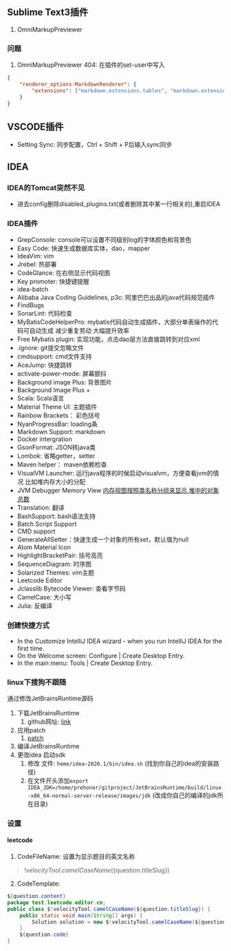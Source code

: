 ## Sublime Text3插件

1. OmniMarkupPreviewer

### 问题

1. OmniMarkupPreviewer 404: 在插件的set-user中写入
```json
{
    "renderer_options-MarkdownRenderer": {
        "extensions": ["markdown.extensions.tables", "markdown.extensions.fenced_code", "markdown.extensions.codehilite"]
    }
}
```


## VSCODE插件

- Setting Sync: 同步配置，Ctrl + Shift + P后输入sync同步

## IDEA

### IDEA的Tomcat突然不见

- 进去config删除disabled_plugins.txt(或者删除其中某一行相关的),重启IDEA

### IDEA插件

- GrepConsole: console可以设置不同级别log的字体颜色和背景色
- Easy Code: 快速生成数据库实体，dao，mapper
- IdeaVim: vim
- Jrebel: 热部署
- CodeGlance: 在右侧显示代码视图
- Key promoter: 快捷键提醒
- idea-batch
- Alibaba Java Coding Guidelines, p3c: 阿里巴巴出品的java代码规范插件
- FindBugs
- SonarLint: 代码检查
- MyBatisCodeHelperPro: mybatis代码自动生成插件，大部分单表操作的代码可自动生成 减少重复劳动 大幅提升效率
- Free Mybatis plugin: 实现功能，点击dao层方法直接跳转到对应xml
- .ignore: git提交忽略文件
- cmdsupport: cmd文件支持
- AceJump: 快捷跳转
- activate-power-mode: 屏幕颤抖
- Background image Plus: 背景图片
- Background Image Plus +
- Scala: Scala语言
- Material Theme UI: 主题插件
- Rainbow Brackets： 彩色括号
- NyanProgressBar: loading条
- Markdown Support: markdown
- Docker intergration
- GsonFormat: JSON转java类
- Lombok: 省略getter，setter
- Maven helper： maven依赖检查
- VisualVM Launcher: 运行java程序的时候启动visualvm，方便查看jvm的情况 比如堆内存大小的分配
- JVM Debugger Memory View [内存视图按照类名称分组来显示 堆中的对象总数](https://blog.csdn.net/azhegps/article/details/71195351)
- Translation: 翻译
- BashSupport: bash语法支持
- Batch Script Support
- CMD support
- GenerateAllSetter：快速生成一个对象的所有set，默认值为null
- Atom Material Icon
- HighlightBracketPair: 括号高亮
- SequenceDiagram: 时序图
- Solarized Themes: vim主题
- Leetcode Editor
- Jclasslib Bytecode Viewer: 查看字节码
- CamelCase: 大小写
- Julia: 反编译

### 创建快捷方式

- In the Customize IntelliJ IDEA wizard - when you run IntelliJ IDEA for the first time.
- On the Welcome screen: Configure | Create Desktop Entry.
- In the main menu: Tools | Create Desktop Entry.

### linux下搜狗不跟随

通过修改JetBrainsRuntime源码

1. 下载JetBrainsRuntime
   1. github网址: [link](https://github.com/JetBrains/JetBrainsRuntime)
2. 应用patch
   1. [patch](https://github.com/prehonor/myJetBrainsRuntime)
3. 编译JetBrainsRuntime
4. 更改idea 启动sdk
   1. 修改 文件: `home/idea-2020.1/bin/idea.sh` (找到你自己的idea的安装路径)
   2. 在文件开头添加`export IDEA_JDK=/home/prehonor/gitproject/JetBrainsRuntime/build/linux-x86_64-normal-server-release/images/jdk` (改成你自己的编译的jdk所在目录)

### 设置

#### leetcode

1. CodeFileName: 设置为显示题目的英文名称
> $!velocityTool.camelCaseName(${question.titleSlug})  
2. CodeTemplate: 
```java
${question.content}
package test.leetcode.editor.cn;
public class $!velocityTool.camelCaseName(${question.titleSlug}) {
    public static void main(String[] args) {
        Solution solution = new $!velocityTool.camelCaseName(${question.titleSlug})().new Solution();
    }
    ${question.code}
}
```
